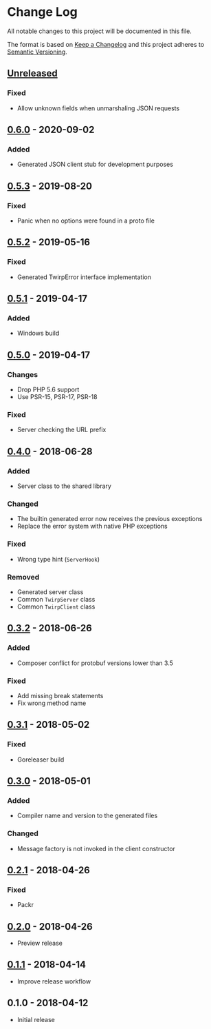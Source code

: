 # Change Log


All notable changes to this project will be documented in this file.

The format is based on [Keep a Changelog](http://keepachangelog.com/en/1.0.0/)
and this project adheres to [Semantic Versioning](http://semver.org/spec/v2.0.0.html).


## [Unreleased]

### Fixed

- Allow unknown fields when unmarshaling JSON requests


## [0.6.0] - 2020-09-02

### Added

- Generated JSON client stub for development purposes


## [0.5.3] - 2019-08-20

### Fixed

- Panic when no options were found in a proto file


## [0.5.2] - 2019-05-16

### Fixed

- Generated TwirpError interface implementation


## [0.5.1] - 2019-04-17

### Added

- Windows build


## [0.5.0] - 2019-04-17

### Changes

- Drop PHP 5.6 support
- Use PSR-15, PSR-17, PSR-18

### Fixed

- Server checking the URL prefix


## [0.4.0] - 2018-06-28

### Added

- Server class to the shared library

### Changed

- The builtin generated error now receives the previous exceptions
- Replace the error system with native PHP exceptions

### Fixed

- Wrong type hint (`ServerHook`)

### Removed

- Generated server class
- Common `TwirpServer` class
- Common `TwirpClient` class


## [0.3.2] - 2018-06-26

### Added

- Composer conflict for protobuf versions lower than 3.5

### Fixed

- Add missing break statements
- Fix wrong method name


## [0.3.1] - 2018-05-02

### Fixed

- Goreleaser build


## [0.3.0] - 2018-05-01

### Added

- Compiler name and version to the generated files

### Changed

- Message factory is not invoked in the client constructor


## [0.2.1] - 2018-04-26

### Fixed

- Packr


## [0.2.0] - 2018-04-26

- Preview release


## [0.1.1] - 2018-04-14

- Improve release workflow


## 0.1.0 - 2018-04-12

- Initial release


[Unreleased]: https://github.com/twirphp/twirp/compare/v0.6.0...HEAD
[0.6.0]: https://github.com/twirphp/twirp/compare/v0.5.3...v0.6.0
[0.5.3]: https://github.com/twirphp/twirp/compare/v0.5.2...v0.5.3
[0.5.2]: https://github.com/twirphp/twirp/compare/v0.5.1...v0.5.2
[0.5.1]: https://github.com/twirphp/twirp/compare/v0.5.0...v0.5.1
[0.5.0]: https://github.com/twirphp/twirp/compare/v0.4.0...v0.5.0
[0.4.0]: https://github.com/twirphp/twirp/compare/v0.3.2...v0.4.0
[0.3.2]: https://github.com/twirphp/twirp/compare/v0.3.1...v0.3.2
[0.3.1]: https://github.com/twirphp/twirp/compare/v0.3.0...v0.3.1
[0.3.0]: https://github.com/twirphp/twirp/compare/v0.2.1...v0.3.0
[0.2.1]: https://github.com/twirphp/twirp/compare/v0.2.0...v0.2.1
[0.2.0]: https://github.com/twirphp/twirp/compare/v0.1.1...v0.2.0
[0.1.1]: https://github.com/twirphp/twirp/compare/v0.1.0...v0.1.1
